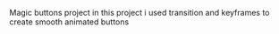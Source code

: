 Magic buttons project 
in this project i used transition and keyframes to create smooth animated buttons
